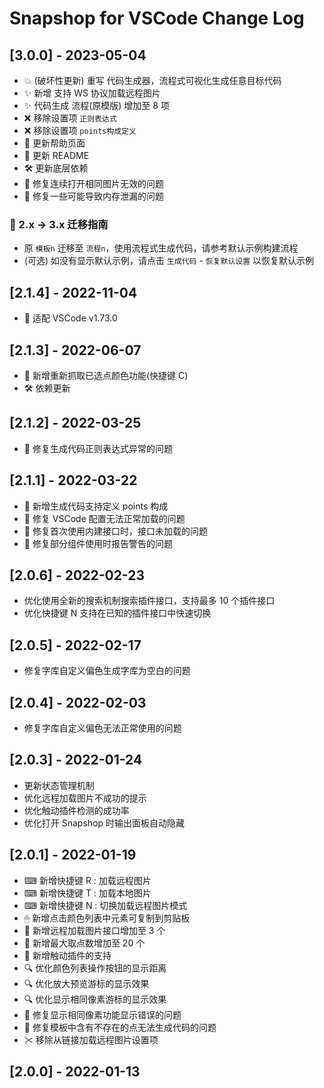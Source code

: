# Snapshop for VSCode Change Log

## [3.0.0] - 2023-05-04

-   💥 (破坏性更新) 重写 代码生成器，流程式可视化生成任意目标代码
-   ✨ 新增 支持 WS 协议加载远程图片
-   ✨ 代码生成 流程(原模版) 增加至 8 项
-   ❌ 移除设置项 `正则表达式`
-   ❌ 移除设置项 `points构成定义`
-   🎈 更新帮助页面
-   🎈 更新 README
-   🛠 更新底层依赖
-   🐞 修复连续打开相同图片无效的问题
-   🐞 修复一些可能导致内存泄漏的问题

### 📌 2.x -> 3.x 迁移指南

-   原 `模板n` 迁移至 `流程n`，使用流程式生成代码，请参考默认示例构建流程
-   (可选) 如没有显示默认示例，请点击 `生成代码` - `恢复默认设置` 以恢复默认示例

## [2.1.4] - 2022-11-04

-   🐞 适配 VSCode v1.73.0

## [2.1.3] - 2022-06-07

-   🌟 新增重新抓取已选点颜色功能(快捷键 C)
-   🛠 依赖更新

## [2.1.2] - 2022-03-25

-   🐞 修复生成代码正则表达式异常的问题

## [2.1.1] - 2022-03-22

-   🌟 新增生成代码支持定义 points 构成
-   🐞 修复 VSCode 配置无法正常加载的问题
-   🐞 修复首次使用内建接口时，接口未加载的问题
-   🐞 修复部分组件使用时报告警告的问题

## [2.0.6] - 2022-02-23

-   优化使用全新的搜索机制搜索插件接口，支持最多 10 个插件接口
-   优化快捷键 N 支持在已知的插件接口中快速切换

## [2.0.5] - 2022-02-17

-   修复字库自定义偏色生成字库为空白的问题

## [2.0.4] - 2022-02-03

-   修复字库自定义偏色无法正常使用的问题

## [2.0.3] - 2022-01-24

-   更新状态管理机制
-   优化远程加载图片不成功的提示
-   优化触动插件检测的成功率
-   优化打开 Snapshop 时输出面板自动隐藏

## [2.0.1] - 2022-01-19

-   ⌨ 新增快捷键 R : 加载远程图片
-   ⌨ 新增快捷键 T : 加载本地图片
-   ⌨ 新增快捷键 N : 切换加载远程图片模式
-   🖱 新增点击颜色列表中元素可复制到剪贴板
-   💾 新增远程加载图片接口增加至 3 个
-   💾 新增最大取点数增加至 20 个
-   💽 新增触动插件的支持
-   🔍 优化颜色列表操作按钮的显示距离
-   🔍 优化放大预览游标的显示效果
-   🔍 优化显示相同像素游标的显示效果
-   🔧 修复显示相同像素功能显示错误的问题
-   🔧 修复模板中含有不存在的点无法生成代码的问题
-   ✂ 移除从链接加载远程图片设置项

## [2.0.0] - 2022-01-13
